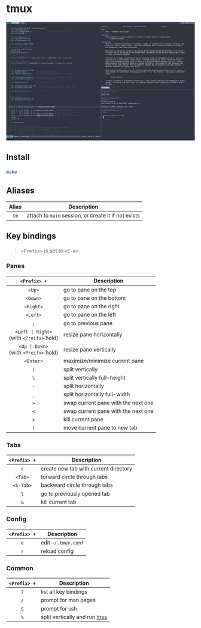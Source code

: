# tmux

![](.assets/screenshot.png)

## Install

```sh
make
```

## Aliases

| Alias | Description                                          |
|:-----:|------------------------------------------------------|
|`tm`   | attach to `main` session, or create it if not exists |

## Key bindings

> `<Prefix>` is set to `<C-a>`

### Panes

| `<Prefix> +`                                | Description                         |
|:-------------------------------------------:|-------------------------------------|
| `<Up>`                                      | go to pane on the top               |
| `<Down>`                                    | go to pane on the bottom            |
| `<Right>`                                   | go to pane on the right             |
| `<Left>`                                    | go to pane on the left              |   
| `;`                                         | go to previous pane                 |
| `<Left \| Right>`<br>(with `<Preifx>` hold) | resize pane horizontally            |
| `<Up \| Down>`<br>(with `<Preifx>` hold)    | resize pane vertically              |
| `<Enter>`                                   | maximize/minimize current pane      |
| `\|`                                        | split vertically                    |
| `\`                                         | split vertically full-height        |
| `-`                                         | split horizontally                  |
| `_`                                         | split horizontally full-width       |
| `>`                                         | swap current pane with the next one |
| `<`                                         | swap current pane with the next one |
| `x`                                         | kill current pane                   |
| `!`                                         | move current pane to new tab        |

### Tabs

| `<Prefix> +` | Description                           |
|:------------:|---------------------------------------|
| `c`          | create new tab with current directory |
| `<Tab>`      | forward circle through tabs           |
| `<S-Tab>`    | backward circle through tabs          |
| `l`          | go to previously opened tab           |
| `&`          | kill current tab                      |

### Config

| `<Prefix> +` | Description         |
|:------------:|---------------------|
| `e`          | edit `~/.tmux.conf` |
| `r`          | reload config       |

### Common

| `<Prefix> +` | Description                                                         |
|:------------:|---------------------------------------------------------------------|
| `?`          | list all key bindings                                               |
| `/`          | prompt for man pages                                                |
| `S`          | prompt for ssh                                                      |
| `%`          | split vertically and run [`htop`](https://github.com/hishamhm/htop) |
